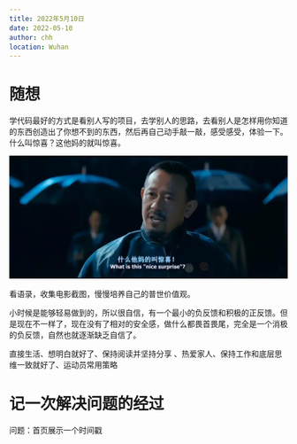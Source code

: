 ```yaml
---
title: 2022年5月10日
date: 2022-05-10
author: chh
location: Wuhan  
---
```


# 随想

学代码最好的方式是看别人写的项目，去学别人的思路，去看别人是怎样用你知道的东西创造出了你想不到的东西，然后再自己动手敲一敲，感受感受，体验一下。什么叫惊喜？这他妈的就叫惊喜。

![1](./imgs/1652264863651.jpg)

看语录，收集电影截图，慢慢培养自己的普世价值观。

小时候是能够轻易做到的，所以很自信，有一个最小的负反馈和积极的正反馈。但是现在不一样了，现在没有了相对的安全感，做什么都畏首畏尾，完全是一个消极的负反馈，自然也就逐渐缺乏自信了。


直接生活、想明白就好了、保持阅读并坚持分享
、热爱家人、保持工作和底层思维一致就好了、运动员常用策略


# 记一次解决问题的经过

问题：首页展示一个时间戳
